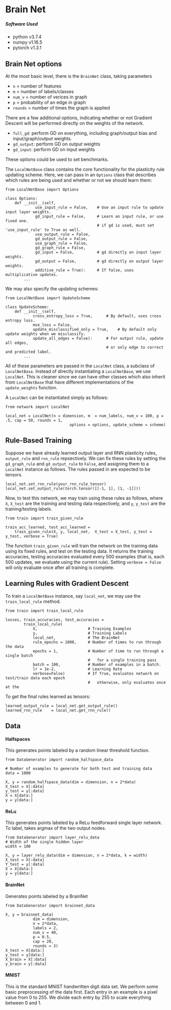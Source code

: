 # Brain Net

##### Software Used

- python v3.7.4
- numpy v1.16.5
- pytorch v1.3.1

## Brain Net options

At the most basic level, there is the `BrainNet` class, taking parameters

- `n` = number of features
- `m` = number of labels/classes
- `num_v` = number of verices in graph
- `p` = probability of an edge in graph
- `rounds` = number of times the graph is applied

There are a few additional options, indicating whether or not Gradient Descent will be performed directly on the weights of the network.

- `full_gd`: perform GD on everything, including graph/output bias and input/graph/output weights.
- `gd_output`: perform GD on output weights
- `gd_input`: perform GD on input weights

These options could be used to set benchmarks.

The `LocalNetBase` class contains the core functionality for the plasticity rule updating scheme. Here, we can pass in an `Options` class that describes which rules are being used and whether or not we should learn them:

```
from LocalNetBase import Options

class Options:
    def __init__(self,
             use_input_rule = False,    # Use an input rule to update input layer weights.
             gd_input_rule = False,     # Learn an input rule, or use fixed one.
                                        # if gd is used, must set 'use_input_rule' to True as well.
             use_output_rule = False,
             gd_output_rule = False,
             use_graph_rule = False,
             gd_graph_rule = False,
             gd_input = False,          # gd directly on input layer weights.
             gd_output = False,         # gd directly on output layer weights.
             additive_rule = True):     # If false, uses multiplicative updates.
        ...
```

We may also specify the updating schemes:

```
from LocalNetBase import UpdateScheme

class UpdateScheme:
    def __init__(self,
            cross_entropy_loss = True,      # By default, uses cross entropy loss.
            mse_loss = False,
            update_misclassified_only = True,    # By default only update weights when we misclassify.
            update_all_edges = False):      # For output rule, update all edges,
                                            # or only edge to correct and predicted label.
        ...
```

All of these parameters are passed in the `LocalNet` class, a subclass of `LocalNetBase`. Instead of directly instantiating a `LocalNetBase`, we use `LocalNet`. This is cleaner since we can have other classes which also inherit from `LocalNetBase` that have different implementations of the `update_weights` function.

A `LocalNet` can be instantiated simply as follows:

```
from network import LocalNet

local_net = LocalNet(n = dimension, m  = num_labels, num_v = 100, p = .5, cap = 50, rounds = 1,
                            options = options, update_scheme = scheme)
```

## Rule-Based Training

Suppose we have already learned output layer and RNN plasticity rules, `output_rule` and `rnn_rule` repsectively. We can fix these rules by setting the `gd_graph_rule` and `gd_output_rule` to `False`, and assigning them to a `LocalNet` instance as follows. The rules passed in are expected to be tensors.

```
local_net.set_rnn_rule(your_rnn_rule_tensor)
local_net.set_output_rule(torch.tensor([[-1, 1], [1, -1]]))
```

Now, to test this network, we may train using these rules as follows, where `X`, `X_test` are the training and testing data respectively, and `y`, `y_test` are the training/testing labels.

```
from train import train_given_rule

train_acc_learned, test_acc_learned =
    train_given_rule(X, y, local_net,  X_test = X_test, y_test = y_test, verbose = True)
```

The function `train_given_rule` will train the network on the training data using its fixed rules, and test on the testing data. It returns the training accuracies, testing accuracies evaluated every 500 examples (that is, each 500 updates, we evaluate using the current rule). Setting `verbose = False` will only evaluate once after all training is complete.

## Learning Rules with Gradient Descent

To train a `LocalNetBase` instance, say `local_net`, we may use the `train_local_rule` method.

```
from train import train_local_rule

losses, train_accuracies, test_accuracies =
        train_local_rule(
            X,                      # Training Examples
            y,                      # Training Labels
            local_net,              # The BrainNet
            rule_epochs = 1000,     # Number of times to run through the data
            epochs = 1,             # Number of time to run through a single batch
                                    #   for a single training pass
            batch = 100,            # Number of examples in a batch.
            lr = 1e-2,              # Learning Rate
            verbose=False)          # If True, evaluates network on test/train data each epoch
                                    #   otherwise, only evaluates once at the
```

To get the final rules learned as tensors:

```
learned_output_rule = local_net.get_output_rule()
learned_rnn_rule    = local_net.get_rnn_rule()
```

## Data

#### Halfspaces

This generates points labeled by a random linear threshold function.

```
from DataGenerator import random_halfspace_data

# Number of examples to generate for both test and training data
data = 1000

X, y = random_halfspace_data(dim = dimension, n = 2*data)
X_test = X[:data]
y_test = y[:data]
X = X[data:]
y = y[data:]
```

#### ReLu

This generates points labeled by a ReLu feedforward single layer network. To label, takes argmax of the two output nodes.

```
from DataGenerator import layer_relu_data
# Width of the single hidden layer
width = 100

X, y = layer_relu_data(dim = dimension, n = 2*data, k = width)
X_test = X[:data]
Y_test = y[:data]
X = X[data:]
y = y[data:]
```

#### BrainNet

Generates points labeled by a BrainNet

```
from DataGenerator import brainnet_data

X, y = brainnet_data(
            dim = dimension,
            n = 2*data,
            labels = 2,
            num_v = 40,
            p = 0.5,
            cap = 20,
            rounds = 3)
X_test = X[data:]
y_test = y[data:]
X_brain = X[:data]
y_brain = y[:data]
```

#### MNIST

This is the standard MNIST handwritten digit data set. We perform some basic preprocessing of the data first. Each entry in an example is a pixel value from 0 to 255. We divide each entry by 255 to scale everything between 0 and 1.
